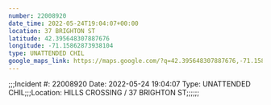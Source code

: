```yaml
---
number: 22008920
date_time: 2022-05-24T19:04:07+00:00
location: 37 BRIGHTON ST
latitude: 42.395648307887676
longitude: -71.15862873938104
type: UNATTENDED CHIL
google_maps_link: https://maps.google.com/?q=42.395648307887676,-71.15862873938104
---
```


;;;Incident #: 22008920   Date: 2022-05-24 19:04:07   Type: UNATTENDED CHIL;;;Location: HILLS CROSSING / 37 BRIGHTON ST;;;;;;
